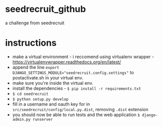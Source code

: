 seedrecruit_github
===

a challenge from seedrecruit

instructions
===

* make a virtual environment - i reccomend using virtualenv wrapper - https://virtualenvwrapper.readthedocs.org/en/latest/
* append the line `export DJANGO_SETTINGS_MODULE="seedrecruit.config.settings"` to postactivate.sh in your virtual env.
* make sure you're inside the virtual env.
* install the dependencies - `$ pip install -r requirements.txt`
* `$ cd seedrecruit`
* `$ python setup.py develop`
* fill in a username and oauth key for in `src/seedrecruit/config/local.py.dist`, removing `.dist` extension
* you should now be able to run tests and the web application `$ django-admin.py runserver`
